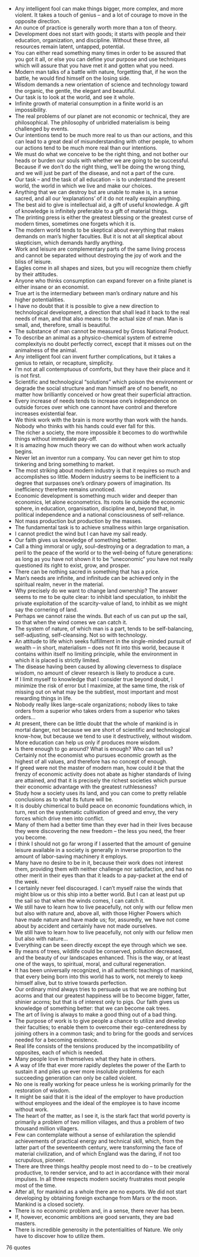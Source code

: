  - Any intelligent fool can make things bigger, more complex, and more violent. It takes a touch of genius – and a lot of courage to move in the opposite direction.
 - An ounce of practice is generally worth more than a ton of theory.
 - Development does not start with goods; it starts with people and their education, organization, and discipline. Without these three, all resources remain latent, untapped, potential.
 - You can either read something many times in order to be assured that you got it all, or else you can define your purpose and use techniques which will assure that you have met it and gotten what you need.
 - Modern man talks of a battle with nature, forgetting that, if he won the battle, he would find himself on the losing side.
 - Wisdom demands a new orientation of science and technology toward the organic, the gentle, the elegant and beautiful.
 - Our task is to look at the world, and see it whole.
 - Infinite growth of material consumption in a finite world is an impossibility.
 - The real problems of our planet are not economic or technical, they are philosophical. The philosophy of unbridled materialism is being challenged by events.
 - Our intentions tend to be much more real to us than our actions, and this can lead to a great deal of misunderstanding with other people, to whom our actions tend to be much more real than our intentions.
 - We must do what we conceive to be the right thing, and not bother our heads or burden our souls with whether we are going to be successful. Because if we don’t do the right thing, we’ll be doing the wrong thing, and we will just be part of the disease, and not a part of the cure.
 - Our task – and the task of all education – is to understand the present world, the world in which we live and make our choices.
 - Anything that we can destroy but are unable to make is, in a sense sacred, and all our ‘explanations’ of it do not really explain anything.
 - The best aid to give is intellectual aid, a gift of useful knowledge. A gift of knowledge is infinitely preferable to a gift of material things.
 - The printing press is either the greatest blessing or the greatest curse of modern times, sometimes one forgets which it is.
 - The modern world tends to be skeptical about everything that makes demands on man’s higher faculties. But it is not at all skeptical about skepticism, which demands hardly anything.
 - Work and leisure are complementary parts of the same living process and cannot be separated without destroying the joy of work and the bliss of leisure.
 - Eagles come in all shapes and sizes, but you will recognize them chiefly by their attitudes.
 - Anyone who thinks consumption can expand forever on a finite planet is either insane or an economist.
 - True art is the intermediary between man’s ordinary nature and his higher potentialities.
 - I have no doubt that it is possible to give a new direction to technological development, a direction that shall lead it back to the real needs of man, and that also means: to the actual size of man. Man is small, and, therefore, small is beautiful.
 - The substance of man cannot be measured by Gross National Product.
 - To describe an animal as a physico-chemical system of extreme complexityis no doubt perfectly correct, except that it misses out on the animalness of the animal.
 - Any intelligent fool can invent further complications, but it takes a genius to retain, or recapture, simplicity.
 - I’m not at all contemptuous of comforts, but they have their place and it is not first.
 - Scientific and technological “solutions” which poison the environment or degrade the social structure and man himself are of no benefit, no matter how brilliantly conceived or how great their superficial attraction.
 - Every increase of needs tends to increase one’s independence on outside forces over which one cannont have control and therefore increases existential fear.
 - We think work with the brain is more worthy than work with the hands. Nobody who thinks with his hands could ever fall for this.
 - The richer a society, the more impossible it becomes to do worthwhile things without immediate pay-off.
 - It is amazing how much theory we can do without when work actually begins.
 - Never let an inventor run a company. You can never get him to stop tinkering and bring something to market.
 - The most striking about modern industry is that it requires so much and accomplishes so little. Modern industry seems to be inefficient to a degree that surpasses one’s ordinary powers of imagination. Its inefficiency therefore remains unnoticed.
 - Economic development is something much wider and deeper than economics, let alone econometrics. Its roots lie outside the economic sphere, in education, organisation, discipline and, beyond that, in political independence and a national consciousness of self-reliance.
 - Not mass production but production by the masses.
 - The fundamental task is to achieve smallness within large organisation.
 - I cannot predict the wind but I can have my sail ready.
 - Our faith gives us knowledge of something better.
 - Call a thing immoral or ugly, soul-destroying or a degradation to man, a peril to the peace of the world or to the well-being of future generations: as long as you have not shown it to be “uneconomic” you have not really questioned its right to exist, grow, and prosper.
 - There can be nothing sacred in something that has a price.
 - Man’s needs are infinite, and infinitude can be achieved only in the spiritual realm, never in the material.
 - Why precisely do we want to change land ownership? The answer seems to me to be quite clear: to inhibit land speculation, to inhibit the private exploitation of the scarcity-value of land, to inhibit as we might say the cornering of land.
 - Perhaps we cannot raise the winds. But each of us can put up the sail, so that when the wind comes we can catch it.
 - The system of nature, of which man is a part, tends to be self-balancing, self-adjusting, self-cleansing. Not so with technology.
 - An attitude to life which seeks fulfillment in the single-minded pursuit of wealth – in short, materialism – does not fit into this world, because it contains within itself no limiting principle, while the environment in which it is placed is strictly limited.
 - The disease having been caused by allowing cleverness to displace wisdom, no amount of clever research is likely to produce a cure.
 - If I limit myself to knowledge that I consider true beyond doubt, I minimize the risk of error but I maximize, at the same time, the risk of missing out on what may be the subtlest, most important and most rewarding things in life.
 - Nobody really likes large-scale organizations; nobody likes to take orders from a superior who takes orders from a superior who takes orders...
 - At present, there can be little doubt that the whole of mankind is in mortal danger, not because we are short of scientific and technological know-how, but because we tend to use it destructively, without wisdom. More education can help us only if produces more wisdom.
 - Is there enough to go around? What is enough? Who can tell us? Certainly not the economist who pursues economic growth as the highest of all values, and therefore has no concept of enough.
 - If greed were not the master of modern man, how could it be that the frenzy of economic activity does not abate as higher standards of living are attained, and that it is precisely the richest societies which pursue their economic advantage with the greatest ruthlessness?
 - Study how a society uses its land, and you can come to pretty reliable conclusions as to what its future will be.
 - It is doubly chimerical to build peace on economic foundations which, in turn, rest on the systematic cultivation of greed and envy, the very forces which drive men into conflict.
 - Many of them had a better time than they ever had in their lives because they were discovering the new freedom – the less you need, the freer you become.
 - I think I should not go far wrong if I asserted that the amount of genuine leisure available in a society is generally in inverse proportion to the amount of labor-saving machinery it employs.
 - Many have no desire to be in it, because their work does not interest them, providing them with neither challenge nor satisfaction, and has no other merit in their eyes than that it leads to a pay-packet at the end of the week.
 - I certainly never feel discouraged. I can’t myself raise the winds that might blow us or this ship into a better world. But I can at least put up the sail so that when the winds comes, I can catch it.
 - We still have to learn how to live peacefully, not only with our fellow men but also with nature and, above all, with those Higher Powers which have made nature and have made us; for, assuredly, we have not come about by accident and certainly have not made ourselves.
 - We still have to learn how to live peacefully, not only with our fellow men but also with nature...
 - Everything can be seen directly except the eye through which we see.
 - By means of trees, wildlife could be conserved, pollution decreased, and the beauty of our landscapes enhanced. This is the way, or at least one of the ways, to spiritual, moral, and cultural regeneration.
 - It has been universally recognized, in all authentic teachings of mankind, that every being born into this world has to work, not merely to keep himself alive, but to strive towards perfection.
 - Our ordinary mind always tries to persuade us that we are nothing but acorns and that our greatest happiness will be to become bigger, fatter, shinier acorns; but that is of interest only to pigs. Our faith gives us knowledge of something better: that we can become oak trees.
 - The art of living is always to make a good thing out of a bad thing.
 - The purpose of work is to give people a chance to utilize and develop their faculties; to enable them to overcome their ego-centeredness by joining others in a common task; and to bring for the goods and services needed for a becoming existence.
 - Real life consists of the tensions produced by the incompatibility of opposites, each of which is needed.
 - Many people love in themselves what they hate in others.
 - A way of life that ever more rapidly depletes the power of the Earth to sustain it and piles up ever more insoluble problems for each succeeding generation can only be called violent.
 - No one is really working for peace unless he is working primarily for the restoration of wisdom.
 - It might be said that it is the ideal of the employer to have production without employees and the ideal of the employee is to have income without work.
 - The heart of the matter, as I see it, is the stark fact that world poverty is primarily a problem of two million villages, and thus a problem of two thousand million villagers.
 - Few can contemplate without a sense of exhilaration the splendid achievements of practical energy and technical skill, which, from the latter part of the seventeenth century, were transforming the face of material civilization, and of which England was the daring, if not too scrupulous, pioneer.
 - There are three things healthy people most need to do – to be creatively productive, to render service, and to act in accordance with their moral impulses. In all three respects modern society frustrates most people most of the time.
 - After all, for mankind as a whole there are no exports. We did not start developing by obtaining foreign exchange from Mars or the moon. Mankind is a closed society.
 - There is no economic problem and, in a sense, there never has been.
 - If, however, economic ambitions are good servants, they are bad masters.
 - There is incredible generosity in the potentialities of Nature. We only have to discover how to utilize them.

76 quotes